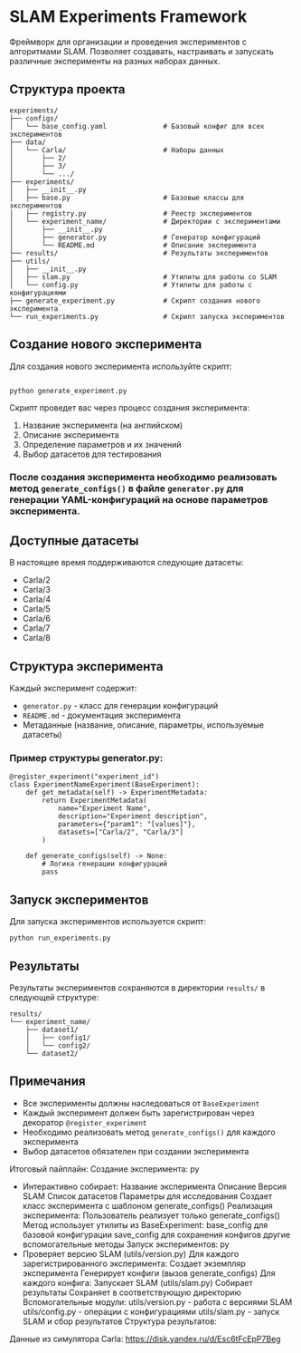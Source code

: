 # SLAM Experiments Framework

Фреймворк для организации и проведения экспериментов с алгоритмами SLAM. Позволяет создавать, настраивать и запускать различные эксперименты на разных наборах данных.

## Структура проекта

```
experiments/
├── configs/
│   └── base_config.yaml              # Базовый конфиг для всех экспериментов
├── data/
│   └── Carla/                        # Наборы данных
│       ├── 2/
│       ├── 3/
│       └── .../
├── experiments/
│   ├── __init__.py
│   ├── base.py                       # Базовые классы для экспериментов
│   ├── registry.py                   # Реестр экспериментов
│   └── experiment_name/              # Директории с экспериментами
│       ├── __init__.py
│       ├── generator.py              # Генератор конфигураций
│       └── README.md                 # Описание эксперимента
├── results/                          # Результаты экспериментов
├── utils/
│   ├── __init__.py
│   ├── slam.py                       # Утилиты для работы со SLAM
│   └── config.py                     # Утилиты для работы с конфигурациями
├── generate_experiment.py            # Скрипт создания нового эксперимента
└── run_experiments.py                # Скрипт запуска экспериментов
```

## Создание нового эксперимента

Для создания нового эксперимента используйте скрипт:

```

python generate_experiment.py

```
Скрипт проведет вас через процесс создания эксперимента:
1. Название эксперимента (на английском)
2. Описание эксперимента
3. Определение параметров и их значений
4. Выбор датасетов для тестирования

### После создания эксперимента необходимо реализовать метод `generate_configs()` в файле `generator.py` для генерации YAML-конфигураций на основе параметров эксперимента.

## Доступные датасеты

В настоящее время поддерживаются следующие датасеты:
- Carla/2
- Carla/3
- Carla/4
- Carla/5
- Carla/6
- Carla/7
- Carla/8

## Структура эксперимента

Каждый эксперимент содержит:
- `generator.py` - класс для генерации конфигураций
- `README.md` - документация эксперимента
- Метаданные (название, описание, параметры, используемые датасеты)

### Пример структуры generator.py:

```
@register_experiment("experiment_id")
class ExperimentNameExperiment(BaseExperiment):
    def get_metadata(self) -> ExperimentMetadata:
        return ExperimentMetadata(
            name="Experiment Name",
            description="Experiment description",
            parameters={"param1": "[values]"},
            datasets=["Carla/2", "Carla/3"]
        )
    
    def generate_configs(self) -> None:
        # Логика генерации конфигураций
        pass

```
## Запуск экспериментов

Для запуска экспериментов используется скрипт:

```
python run_experiments.py
```

## Результаты

Результаты экспериментов сохраняются в директории `results/` в следующей структуре:

```
results/
└── experiment_name/
    ├── dataset1/
    │   ├── config1/
    │   └── config2/
    └── dataset2/
```

## Примечания

- Все эксперименты должны наследоваться от `BaseExperiment`
- Каждый эксперимент должен быть зарегистрирован через декоратор `@register_experiment`
- Необходимо реализовать метод `generate_configs()` для каждого эксперимента
- Выбор датасетов обязателен при создании эксперимента




Итоговый пайплайн:
Создание эксперимента:
py
- Интерактивно собирает:
Название эксперимента
Описание
Версия SLAM
Список датасетов
Параметры для исследования
Создает класс эксперимента с шаблоном generate_configs()
Реализация эксперимента:
Пользователь реализует только generate_configs()
Метод использует утилиты из BaseExperiment:
base_config для базовой конфигурации
save_config для сохранения конфигов
другие вспомогательные методы
Запуск экспериментов:
py
- Проверяет версию SLAM (utils/version.py)
Для каждого зарегистрированного эксперимента:
Создает экземпляр эксперимента
Генерирует конфиги (вызов generate_configs)
Для каждого конфига:
Запускает SLAM (utils/slam.py)
Собирает результаты
Сохраняет в соответствующую директорию
Вспомогательные модули:
utils/version.py - работа с версиями SLAM
utils/config.py - операции с конфигурациями
utils/slam.py - запуск SLAM и сбор результатов
Структура результатов:


Данные из симулятора Carla:
https://disk.yandex.ru/d/Esc6tFcEpP7Beg
